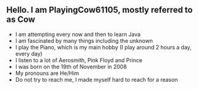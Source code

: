 ## Hello. I am PlayingCow61105, mostly referred to as Cow

- I am attempting every now and then to learn Java
- I am fascinated by many things including the unknown
- I play the Piano, which is my main hobby (I play around 2 hours a day, every day)
- I listen to a lot of Aerosmith, Pink Floyd and Prince
- I was born on the 19th of November in 2008
- My pronouns are He/Him
- Do not try to reach me, I made myself hard to reach for a reason
